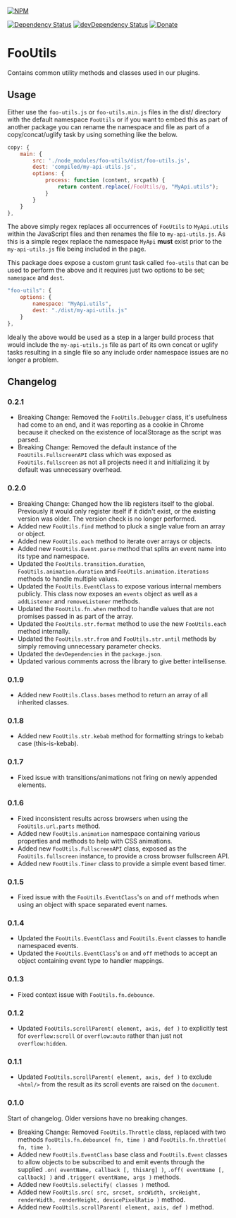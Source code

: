 [![NPM](https://nodei.co/npm/foo-utils.png?downloads=true)](https://nodei.co/npm/foo-utils/)

[![Dependency Status](https://img.shields.io/david/steveush/foo-utils.svg)](https://david-dm.org/steveush/foo-utils) [![devDependency Status](https://img.shields.io/david/dev/steveush/foo-utils.svg)](https://david-dm.org/steveush/foo-utils#info=devDependencies) [![Donate](https://img.shields.io/badge/Donate-PayPal-brightgreen.svg)](https://www.paypal.com/cgi-bin/webscr?cmd=_s-xclick&hosted_button_id=DHYUFBMRBJLTW)

# FooUtils

Contains common utility methods and classes used in our plugins.

## Usage

Either use the `foo-utils.js` or `foo-utils.min.js` files in the dist/ directory with the default namespace `FooUtils` or if you want to embed this as part of another package you can rename the namespace and file as part of a copy/concat/uglify task by using something like the below.

```javascript
copy: {
    main: {
        src: './node_modules/foo-utils/dist/foo-utils.js',
        dest: 'compiled/my-api-utils.js',
        options: {
            process: function (content, srcpath) {
                return content.replace(/FooUtils/g, "MyApi.utils");
            }
        }
    }
},
```

The above simply regex replaces all occurrences of `FooUtils` to `MyApi.utils` within the JavaScript files and then renames the file to `my-api-utils.js`. As this is a simple regex replace the namespace `MyApi` **must** exist prior to the `my-api-utils.js` file being included in the page.

This package does expose a custom grunt task called `foo-utils` that can be used to perform the above and it requires just two options to be set; `namespace` and `dest`.

```javascript
"foo-utils": {
    options: {
        namespace: "MyApi.utils",
        dest: "./dist/my-api-utils.js"
    }
},
```

Ideally the above would be used as a step in a larger build process that would include the `my-api-utils.js` file as part of its own concat or uglify tasks resulting in a single file so any include order namespace issues are no longer a problem.

## Changelog

### 0.2.1

* Breaking Change: Removed the `FooUtils.Debugger` class, it's usefulness had come to an end, and it was reporting as a cookie in Chrome because it checked on the existence of localStorage as the script was parsed.
* Breaking Change: Removed the default instance of the `FooUtils.FullscreenAPI` class which was exposed as `FooUtils.fullscreen` as not all projects need it and initializing it by default was unnecessary overhead.

### 0.2.0

* Breaking Change: Changed how the lib registers itself to the global. Previously it would only register itself if it didn't exist, or the existing version was older. The version check is no longer performed.
* Added new `FooUtils.find` method to pluck a single value from an array or object.
* Added new `FooUtils.each` method to iterate over arrays or objects.
* Added new `FooUtils.Event.parse` method that splits an event name into its type and namespace.
* Updated the `FooUtils.transition.duration`, `FooUtils.animation.duration` and `FooUtils.animation.iterations` methods to handle multiple values.
* Updated the `FooUtils.EventClass` to expose various internal members publicly. This class now exposes an `events` object as well as a `addListener` and `removeListener` methods.
* Updated the `FooUtils.fn.when` method to handle values that are not promises passed in as part of the array.
* Updated the `FooUtils.str.format` method to use the new `FooUtils.each` method internally.
* Updated the `FooUtils.str.from` and `FooUtils.str.until` methods by simply removing unnecessary parameter checks.
* Updated the `devDependencies` in the `package.json`.
* Updated various comments across the library to give better intellisense.

### 0.1.9

* Added new `FooUtils.Class.bases` method to return an array of all inherited classes.

### 0.1.8

* Added new `FooUtils.str.kebab` method for formatting strings to kebab case (this-is-kebab).

### 0.1.7

* Fixed issue with transitions/animations not firing on newly appended elements.

### 0.1.6

* Fixed inconsistent results across browsers when using the `FooUtils.url.parts` method.
* Added new `FooUtils.animation` namespace containing various properties and methods to help with CSS animations.
* Added new `FooUtils.FullscreenAPI` class, exposed as the `FooUtils.fullscreen` instance, to provide a cross browser fullscreen API.
* Added new `FooUtils.Timer` class to provide a simple event based timer. 

### 0.1.5

* Fixed issue with the `FooUtils.EventClass`'s `on` and `off` methods when using an object with space separated event names.

### 0.1.4

* Updated the `FooUtils.EventClass` and `FooUtils.Event` classes to handle namespaced events.
* Updated the `FooUtils.EventClass`'s `on` and `off` methods to accept an object containing event type to handler mappings.

### 0.1.3

* Fixed context issue with `FooUtils.fn.debounce`.

### 0.1.2

* Updated `FooUtils.scrollParent( element, axis, def )` to explicitly test for `overflow:scroll` or `overflow:auto` rather than just not `overflow:hidden`.

### 0.1.1

* Updated `FooUtils.scrollParent( element, axis, def )` to exclude `<html/>` from the result as its scroll events are raised on the `document`.

### 0.1.0

Start of changelog. Older versions have no breaking changes.
* Breaking Change: Removed `FooUtils.Throttle` class, replaced with two methods `FooUtils.fn.debounce( fn, time )` and `FooUtils.fn.throttle( fn, time )`.
* Added new `FooUtils.EventClass` base class and `FooUtils.Event` classes to allow objects to be subscribed to and emit events through the supplied `.on( eventName, callback [, thisArg] )`, `.off( eventName [, callback] )` and `.trigger( eventName, args )` methods.
* Added new `FooUtils.selectify( classes )` method.
* Added new `FooUtils.src( src, srcset, srcWidth, srcHeight, renderWidth, renderHeight, devicePixelRatio )` method.
* Added new `FooUtils.scrollParent( element, axis, def )` method.